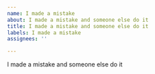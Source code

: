 ```yaml
---
name: I made a mistake
about: I made a mistake and someone else do it
title: I made a mistake and someone else do it
labels: I made a mistake
assignees: ''

---
```


I made a mistake and someone else do it
